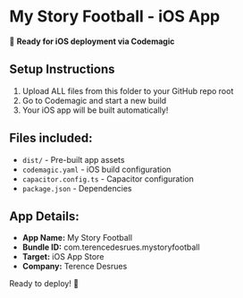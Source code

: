 # My Story Football - iOS App

🚀 **Ready for iOS deployment via Codemagic**

## Setup Instructions

1. Upload ALL files from this folder to your GitHub repo root
2. Go to Codemagic and start a new build
3. Your iOS app will be built automatically!

## Files included:
- `dist/` - Pre-built app assets
- `codemagic.yaml` - iOS build configuration  
- `capacitor.config.ts` - Capacitor configuration
- `package.json` - Dependencies

## App Details:
- **App Name:** My Story Football
- **Bundle ID:** com.terencedesrues.mystoryfootball
- **Target:** iOS App Store
- **Company:** Terence Desrues

Ready to deploy! 🎯